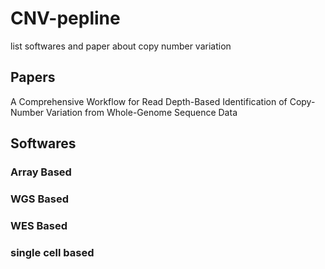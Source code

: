 # CNV-pepline
list softwares and paper about copy number variation

##  Papers
A Comprehensive Workflow for Read Depth-Based Identification of Copy-Number Variation from Whole-Genome Sequence Data



##  Softwares
###  Array Based

###  WGS Based

###  WES Based

###  single cell based
